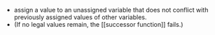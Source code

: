 - assign a value to an unassigned variable that does not conflict with previously assigned values of other variables.
- (If no legal values remain, the [[successor function]] fails.)